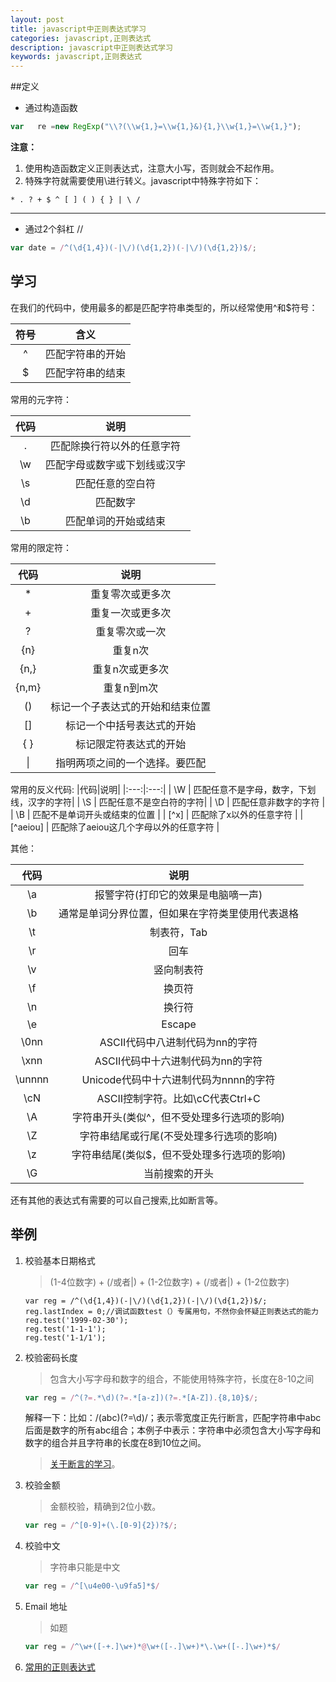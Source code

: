 ```yaml
---
layout: post
title: javascript中正则表达式学习
categories: javascript,正则表达式
description: javascript中正则表达式学习
keywords: javascript,正则表达式
---
```


##定义
- 通过构造函数
``` javascript
var   re =new RegExp("\\?(\\w{1,}=\\w{1,}&){1,}\\w{1,}=\\w{1,}");
```
**注意：**

 1. 使用构造函数定义正则表达式，注意大小写，否则就会不起作用。
 2. 特殊字符就需要使用\进行转义。javascript中特殊字符如下：
 ``` 
* . ? + $ ^ [ ] ( ) { } | \ / 

 ```
 
--------
 - 通过2个斜杠 //

``` javascript
var date = /^(\d{1,4})(-|\/)(\d{1,2})(-|\/)(\d{1,2})$/;
```

## 学习

在我们的代码中，使用最多的都是匹配字符串类型的，所以经常使用^和$符号：

|符号|含义|
|:---:|:---:|
| ^ | 匹配字符串的开始|
| $ | 匹配字符串的结束 |

常用的元字符：

|代码|说明|
|:---:|:---:|
| . | 匹配除换行符以外的任意字符|
| \w | 匹配字母或数字或下划线或汉字|
| \s | 匹配任意的空白符 |
| \d | 匹配数字 |
| \b | 匹配单词的开始或结束 |

常用的限定符：

|代码|说明|
|:---:|:---:|
| * | 重复零次或更多次|
| + | 重复一次或更多次|
| ? | 重复零次或一次 |
| {n} | 重复n次 |
| {n,} | 重复n次或更多次 |
| {n,m} | 重复n到m次 |
|()|标记一个子表达式的开始和结束位置|
|[]|标记一个中括号表达式的开始|
|{ }|标记限定符表达式的开始|
| \|| 指明两项之间的一个选择。要匹配 |，请使用 \| |

常用的反义代码:
|代码|说明|
|:---:|:---:|
| \W | 匹配任意不是字母，数字，下划线，汉字的字符|
| \S | 匹配任意不是空白符的字符|
| \D | 匹配任意非数字的字符 |
| \B | 匹配不是单词开头或结束的位置 |
| [^x] | 匹配除了x以外的任意字符 |
| [^aeiou] | 匹配除了aeiou这几个字母以外的任意字符 |

其他：

|代码|说明|
|:---:|:---:|
| \a | 报警字符(打印它的效果是电脑嘀一声)|
| \b | 通常是单词分界位置，但如果在字符类里使用代表退格|
| \t | 制表符，Tab |
| \r | 回车 |
| \v | 竖向制表符 |
| \f | 换页符 |
| \n | 换行符 |
| \e | Escape |
| \0nn | ASCII代码中八进制代码为nn的字符|
| \xnn | ASCII代码中十六进制代码为nn的字符 |
| \unnnn | Unicode代码中十六进制代码为nnnn的字符 |
| \cN | ASCII控制字符。比如\cC代表Ctrl+C |
| \A | 字符串开头(类似^，但不受处理多行选项的影响) |
| \Z | 字符串结尾或行尾(不受处理多行选项的影响) |
| \z | 字符串结尾(类似$，但不受处理多行选项的影响) |
| \G | 当前搜索的开头 |

还有其他的表达式有需要的可以自己搜索,比如断言等。

## 举例

1. 校验基本日期格式
    >(1-4位数字) + (/或者|) + (1-2位数字) + (/或者|) + (1-2位数字)

    ``` javascropt
    var reg = /^(\d{1,4})(-|\/)(\d{1,2})(-|\/)(\d{1,2})$/;
    reg.lastIndex = 0;//调试函数test（）专属用句，不然你会怀疑正则表达式的能力
    reg.test('1999-02-30');
    reg.test('1-1-1');
    reg.test('1-1/1');
    
    ```

2. 校验密码长度
    >包含大小写字母和数字的组合，不能使用特殊字符，长度在8-10之间

    ``` javascript
    var reg = /^(?=.*\d)(?=.*[a-z])(?=.*[A-Z]).{8,10}$/;
    ```
    
    解释一下：比如：/(abc)(?=\d)/；表示零宽度正先行断言，匹配字符串中abc后面是数字的所有abc组合；本例子中表示：字符串中必须包含大小写字母和数字的组合并且字符串的长度在8到10位之间。
    >[关于断言的学习](https://www.cnblogs.com/leezhxing/p/4333773.html)。
    
3. 校验金额
    >金额校验，精确到2位小数。

    ``` javascript
    var reg = /^[0-9]+(\.[0-9]{2})?$/;
    ```
    
4. 校验中文
    >字符串只能是中文

    ``` javascript
    var reg = /^[\u4e00-\u9fa5]*$/
    ```
    
5. Email 地址
    >如题

    ``` javascript
    var reg = /^\w+([-+.]\w+)*@\w+([-.]\w+)*\.\w+([-.]\w+)*$/
    ```
    
6. [常用的正则表达式](http://www.jqhtml.com/6227.html)